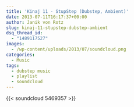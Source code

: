 ```yaml
---
title: 'Kinaj 11 - StupStep (Dubstep, Ambient)'
date: 2013-07-11T16:17:37+00:00
author: Janik von Rotz
slug: kinaj-11-stupstep-dubstep-ambient
dsq_thread_id:
  - "1489117527"
images:
  - /wp-content/uploads/2013/07/soundcloud.png
categories:
  - Music
tags:
  - dubstep music
  - playlist
  - soundcloud
---
```

{{< soundcloud 5469357 >}}